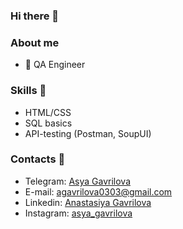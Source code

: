 ### Hi there 👋

### About me

- 🐞 QA Engineer

### Skills 🤩

- HTML/CSS
- SQL basics
- API-testing (Postman, SoupUI)

### Contacts 📲
- Telegram: [Asya Gavrilova](https://t.me/Asya_Gavrilova)
- E-mail: [agavrilova0303@gmail.com](mailto:agavrilova0303@gmail.com)
- Linkedin: [Anastasiya Gavrilova](https://www.linkedin.com/in/anastasiya-gavrilova)
- Instagram: [asya_gavrilova](https://www.instagram.com/asya_gavrilova)

<!--
**AsyaGavrilova/AsyaGavrilova** is a ✨ _special_ ✨ repository because its `README.md` (this file) appears on your GitHub profile.

Here are some ideas to get you started:

- 🔭 I’m currently working on ...
- 🌱 I’m currently learning ...
- 👯 I’m looking to collaborate on ...
- 🤔 I’m looking for help with ...
- 💬 Ask me about ...
- 📫 How to reach me: ...
- 😄 Pronouns: ...
- ⚡ Fun fact: ...
-->
